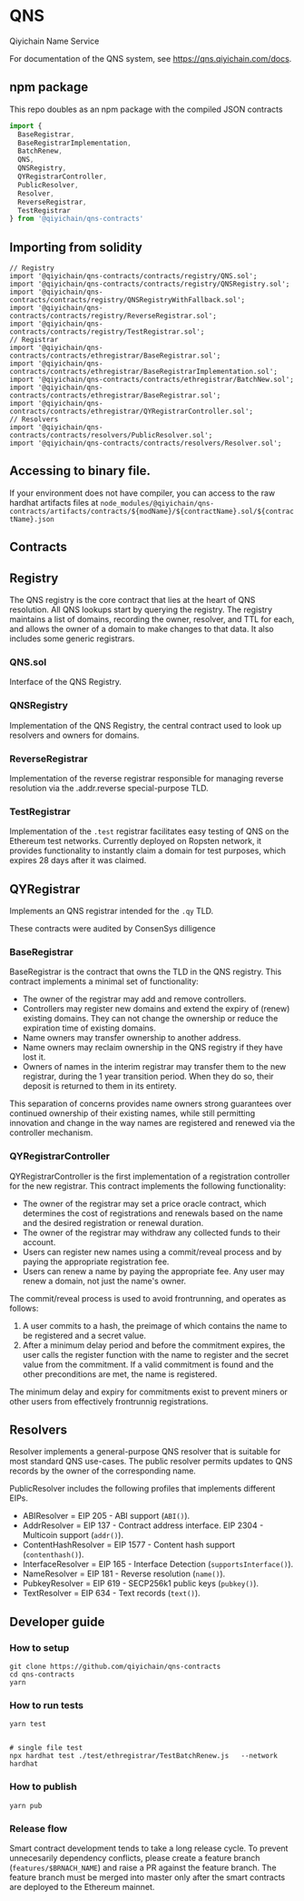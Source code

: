 # QNS

Qiyichain Name Service

For documentation of the QNS system, see https://qns.qiyichain.com/docs.

## npm package

This repo doubles as an npm package with the compiled JSON contracts

```js
import {
  BaseRegistrar,
  BaseRegistrarImplementation,
  BatchRenew,
  QNS,
  QNSRegistry,
  QYRegistrarController,
  PublicResolver,
  Resolver,
  ReverseRegistrar,
  TestRegistrar
} from '@qiyichain/qns-contracts'
```

## Importing from solidity

```solidity
// Registry
import '@qiyichain/qns-contracts/contracts/registry/QNS.sol';
import '@qiyichain/qns-contracts/contracts/registry/QNSRegistry.sol';
import '@qiyichain/qns-contracts/contracts/registry/QNSRegistryWithFallback.sol';
import '@qiyichain/qns-contracts/contracts/registry/ReverseRegistrar.sol';
import '@qiyichain/qns-contracts/contracts/registry/TestRegistrar.sol';
// Registrar
import '@qiyichain/qns-contracts/contracts/ethregistrar/BaseRegistrar.sol';
import '@qiyichain/qns-contracts/contracts/ethregistrar/BaseRegistrarImplementation.sol';
import '@qiyichain/qns-contracts/contracts/ethregistrar/BatchNew.sol';
import '@qiyichain/qns-contracts/contracts/ethregistrar/BaseRegistrar.sol';
import '@qiyichain/qns-contracts/contracts/ethregistrar/QYRegistrarController.sol';
// Resolvers
import '@qiyichain/qns-contracts/contracts/resolvers/PublicResolver.sol';
import '@qiyichain/qns-contracts/contracts/resolvers/Resolver.sol';
```

##  Accessing to binary file.

If your environment does not have compiler, you can access to the raw hardhat artifacts files at `node_modules/@qiyichain/qns-contracts/artifacts/contracts/${modName}/${contractName}.sol/${contractName}.json`


## Contracts

## Registry

The QNS registry is the core contract that lies at the heart of QNS resolution. All QNS lookups start by querying the registry. The registry maintains a list of domains, recording the owner, resolver, and TTL for each, and allows the owner of a domain to make changes to that data. It also includes some generic registrars.

### QNS.sol

Interface of the QNS Registry.

### QNSRegistry

Implementation of the QNS Registry, the central contract used to look up resolvers and owners for domains.


### ReverseRegistrar

Implementation of the reverse registrar responsible for managing reverse resolution via the .addr.reverse special-purpose TLD.


### TestRegistrar

Implementation of the `.test` registrar facilitates easy testing of QNS on the Ethereum test networks. Currently deployed on Ropsten network, it provides functionality to instantly claim a domain for test purposes, which expires 28 days after it was claimed.


## QYRegistrar

Implements an QNS registrar intended for the `.qy` TLD.

These contracts were audited by ConsenSys dilligence

### BaseRegistrar

BaseRegistrar is the contract that owns the TLD in the QNS registry. This contract implements a minimal set of functionality:

 - The owner of the registrar may add and remove controllers.
 - Controllers may register new domains and extend the expiry of (renew) existing domains. They can not change the ownership or reduce the expiration time of existing domains.
 - Name owners may transfer ownership to another address.
 - Name owners may reclaim ownership in the QNS registry if they have lost it.
 - Owners of names in the interim registrar may transfer them to the new registrar, during the 1 year transition period. When they do so, their deposit is returned to them in its entirety.

This separation of concerns provides name owners strong guarantees over continued ownership of their existing names, while still permitting innovation and change in the way names are registered and renewed via the controller mechanism.

### QYRegistrarController

QYRegistrarController is the first implementation of a registration controller for the new registrar. This contract implements the following functionality:

 - The owner of the registrar may set a price oracle contract, which determines the cost of registrations and renewals based on the name and the desired registration or renewal duration.
 - The owner of the registrar may withdraw any collected funds to their account.
 - Users can register new names using a commit/reveal process and by paying the appropriate registration fee.
 - Users can renew a name by paying the appropriate fee. Any user may renew a domain, not just the name's owner.

The commit/reveal process is used to avoid frontrunning, and operates as follows:

 1. A user commits to a hash, the preimage of which contains the name to be registered and a secret value.
 2. After a minimum delay period and before the commitment expires, the user calls the register function with the name to register and the secret value from the commitment. If a valid commitment is found and the other preconditions are met, the name is registered.

The minimum delay and expiry for commitments exist to prevent miners or other users from effectively frontrunnig registrations.

## Resolvers

Resolver implements a general-purpose QNS resolver that is suitable for most standard QNS use-cases. The public resolver permits updates to QNS records by the owner of the corresponding name.

PublicResolver includes the following profiles that implements different EIPs.

- ABIResolver = EIP 205 - ABI support (`ABI()`).
- AddrResolver = EIP 137 - Contract address interface. EIP 2304 - Multicoin support (`addr()`).
- ContentHashResolver = EIP 1577 - Content hash support (`contenthash()`).
- InterfaceResolver = EIP 165 - Interface Detection (`supportsInterface()`).
- NameResolver = EIP 181 - Reverse resolution (`name()`).
- PubkeyResolver = EIP 619 - SECP256k1 public keys (`pubkey()`).
- TextResolver = EIP 634 - Text records (`text()`).

## Developer guide

### How to setup

```
git clone https://github.com/qiyichain/qns-contracts
cd qns-contracts
yarn
```

### How to run tests

```
yarn test


# single file test
npx hardhat test ./test/ethregistrar/TestBatchRenew.js   --network hardhat
```

### How to publish

```
yarn pub
```

### Release flow

Smart contract development tends to take a long release cycle. To prevent unnecesarily dependency conflicts, please create a feature branch (`features/$BRNACH_NAME`) and raise a PR against the feature branch. The feature branch must be merged into master only after the smart contracts are deployed to the Ethereum mainnet.
